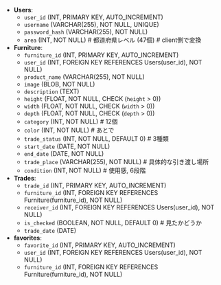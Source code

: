 - **Users**:
    - `user_id` (INT, PRIMARY KEY, AUTO_INCREMENT)
    - `username` (VARCHAR(255), NOT NULL, UNIQUE)
    - `password_hash` (VARCHAR(255), NOT NULL)
    - `area` (INT, NOT NULL) # 都道府県レベル (47個) # client側で変換
- **Furniture**:
    - `furniture_id` (INT, PRIMARY KEY, AUTO_INCREMENT)
    - `user_id` (INT, FOREIGN KEY REFERENCES Users(user_id), NOT NULL)
    - `product_name` (VARCHAR(255), NOT NULL)
    - `image` (BLOB, NOT NULL)
    - `description` (TEXT)
    - `height` (FLOAT, NOT NULL, CHECK (`height` > 0))
    - `width` (FLOAT, NOT NULL, CHECK (`width` > 0))
    - `depth` (FLOAT, NOT NULL, CHECK (`depth` > 0))
    - `category` (INT, NOT NULL) # 12個
    - `color` (INT, NOT NULL) # あとで
    - `trade_status` (INT, NOT NULL, DEFAULT 0) # 3種類
    - `start_date` (DATE, NOT NULL)
    - `end_date` (DATE, NOT NULL)
    - `trade_place` (VARCHAR(255), NOT NULL) # 具体的な引き渡し場所
    - `condition` (INT, NOT NULL) # 使用感, 6段階
- **Trades**:
    - `trade_id` (INT, PRIMARY KEY, AUTO_INCREMENT)
    - `furniture_id` (INT, FOREIGN KEY REFERENCES Furniture(furniture_id), NOT NULL)
    - `receiver_id` (INT, FOREIGN KEY REFERENCES Users(user_id), NOT NULL)
    - `is_checked` (BOOLEAN, NOT NULL, DEFAULT 0) # 見たかどうか
    - `trade_date` (DATE)
- **favorites**:
    - `favorite_id` (INT, PRIMARY KEY, AUTO_INCREMENT)
    - `user_id` (INT, FOREIGN KEY REFERENCES Users(user_id), NOT NULL)
    - `furniture_id` (INT, FOREIGN KEY REFERENCES Furniture(furniture_id), NOT NULL)

